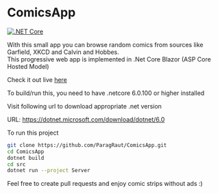 # ComicsApp

[![.NET Core](https://github.com/ParagRaut/ComicsApp/actions/workflows/dotnetcore.yml/badge.svg)](https://github.com/ParagRaut/ComicsApp/actions/workflows/dotnetcore.yml)

With this small app you can browse random comics from sources like Garfield, XKCD and Calvin and Hobbes. <br/>
This progressive web app is implemented in .Net Core Blazor (ASP Core Hosted Model)

Check it out live [here](https://comics-app-blazor.herokuapp.com)

To build/run this, you need to have .netcore 6.0.100 or higher installed

Visit following url to download appropriate .net version <br/>

URL: https://dotnet.microsoft.com/download/dotnet/6.0

To run this project

```bash
git clone https://github.com/ParagRaut/ComicsApp.git
cd ComicsApp
dotnet build
cd src
dotnet run --project Server
```

Feel free to create pull requests and enjoy comic strips without ads :)
